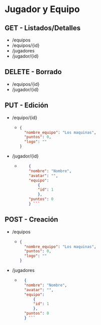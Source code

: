 # Jugador y Equipo

## GET - Listados/Detalles

- /equipos
- /equipos/{id}
- /jugadores
- /jugador/{id}

## DELETE - Borrado
- /equipos/{id}
- /jugador/{id}

## PUT - Edición
- /equipo/{id}
    - ```` JSON
      {
        "nombre_equipo": "Los maquinas",
        "puntos": 0,
        "logo": "" 
      }
- /jugador/{id}
  - ```` JSON
        {
        "nombre": "Nombre",
        "avatar": "",
        "equipo": 
            {
            "id": 1
            },
        "puntos": 0
        } ```
## POST - Creación 
- /equipos
    - ```` JSON
      {
        "nombre_equipo": "Los maquinas",
        "puntos": 0,
        "logo": "" 
      }
- /jugadores
    - ```` JSON
        {
        "nombre": "Nombre",
        "avatar": "",
        "equipo": 
            {
            "id": 1
            },
        "puntos": 0
        } ```